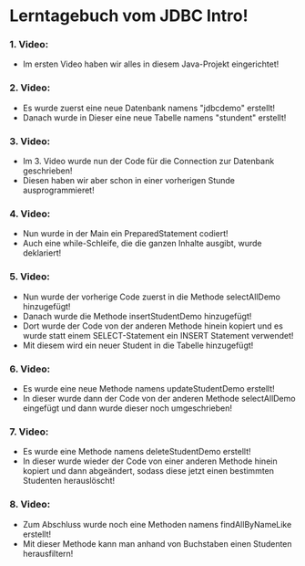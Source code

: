 # Lerntagebuch vom JDBC Intro!

### 1. Video:
- Im ersten Video haben wir alles in diesem Java-Projekt eingerichtet!

### 2. Video:
- Es wurde zuerst eine neue Datenbank namens "jdbcdemo" erstellt!
- Danach wurde in Dieser eine neue Tabelle namens "stundent" erstellt!

### 3. Video:
- Im 3. Video wurde nun der Code für die Connection zur Datenbank geschrieben!
- Diesen haben wir aber schon in einer vorherigen Stunde ausprogrammieret!

### 4. Video:
- Nun wurde in der Main ein PreparedStatement codiert!
- Auch eine while-Schleife, die die ganzen Inhalte ausgibt, wurde deklariert!

### 5. Video:
- Nun wurde der vorherige Code zuerst in die Methode selectAllDemo hinzugefügt!
- Danach wurde die Methode insertStudentDemo hinzugefügt!
- Dort wurde der Code von der anderen Methode hinein kopiert und es wurde statt einem SELECT-Statement ein INSERT Statement verwendet!
- Mit diesem wird ein neuer Student in die Tabelle hinzugefügt!

### 6. Video:
- Es wurde eine neue Methode namens updateStudentDemo erstellt!
- In dieser wurde dann der Code von der anderen Methode selectAllDemo eingefügt und dann wurde dieser noch umgeschrieben!

### 7. Video:
- Es wurde eine Methode namens deleteStudentDemo erstellt!
- In dieser wurde wieder der Code von einer anderen Methode hinein kopiert und dann abgeändert, sodass diese jetzt einen bestimmten Studenten herauslöscht!

### 8. Video:
- Zum Abschluss wurde noch eine Methoden namens findAllByNameLike erstellt!
- Mit dieser Methode kann man anhand von Buchstaben einen Studenten herausfiltern!